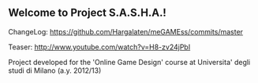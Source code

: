 ## Welcome to Project S.A.S.H.A.!

ChangeLog: https://github.com/Hargalaten/meGAMEss/commits/master

Teaser: http://www.youtube.com/watch?v=H8-zv24jPbI

Project developed for the 'Online Game Design' course at Universita' degli studi di Milano (a.y. 2012/13)

